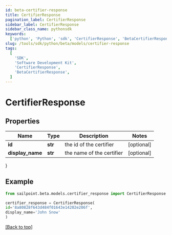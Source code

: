 ```yaml
---
id: beta-certifier-response
title: CertifierResponse
pagination_label: CertifierResponse
sidebar_label: CertifierResponse
sidebar_class_name: pythonsdk
keywords:
  ['python', 'Python', 'sdk', 'CertifierResponse', 'BetaCertifierResponse']
slug: /tools/sdk/python/beta/models/certifier-response
tags:
  [
    'SDK',
    'Software Development Kit',
    'CertifierResponse',
    'BetaCertifierResponse',
  ]
---
```


# CertifierResponse

## Properties

| Name             | Type    | Description               | Notes      |
| ---------------- | ------- | ------------------------- | ---------- |
| **id**           | **str** | the id of the certifier   | [optional] |
| **display_name** | **str** | the name of the certifier | [optional] |

}

## Example

```python
from sailpoint.beta.models.certifier_response import CertifierResponse

certifier_response = CertifierResponse(
id='8a80828f643d484f01643e14202e206f',
display_name='John Snow'
)

```

[[Back to top]](#)
